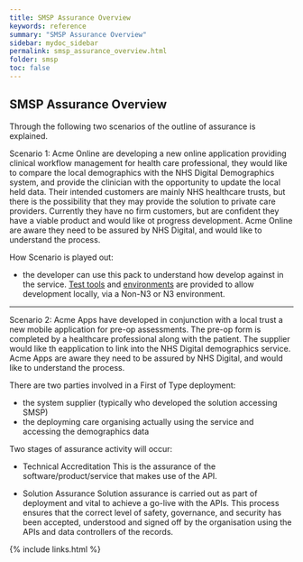 ```yaml
---
title: SMSP Assurance Overview
keywords: reference
summary: "SMSP Assurance Overview"
sidebar: mydoc_sidebar
permalink: smsp_assurance_overview.html
folder: smsp
toc: false
---
```


## SMSP Assurance Overview

Through the following two scenarios of the outline of assurance is explained.

Scenario 1: Acme Online are developing a new online application providing clinical workflow management for health care professional, they would like to compare the local demographics with the NHS Digital Demographics system, and provide the clinician with the opportunity to update the local held data. Their intended customers are mainly NHS healthcare trusts, but there is the possibility that they may provide the solution to private care providers. Currently they have no firm customers, but are confident they have a viable product and would like ot progress development. Acme Online are aware they need to be assured by NHS Digital, and would like to understand the process.

How Scenario is played out:
- the developer can use this pack to understand how develop against in the service. [Test tools](smsp_test_tools.html) and [environments](smsp_test_environments.html) are provided to allow development locally, via a Non-N3 or N3 environment.

--- 

Scenario 2: Acme Apps have developed in conjunction with a local trust a new mobile application for pre-op assessments. The pre-op form is completed by a healthcare professional along with the patient. The supplier would like th eapplication to link into the NHS Digital demographics service. Acme Apps are aware they need to be assured by NHS Digital, and would like to understand the process.



There are two parties involved in a First of Type deployment:
- the system supplier (typically who developed the solution accessing SMSP)
- the deployming care organising actually using the service and accessing the demographics data



Two stages of assurance activity will occur:

- Technical Accreditation
This is the assurance of the software/product/service that makes use of the API.

- Solution Assurance
Solution assurance is carried out as part of deployment and vital to achieve a go-live with the APIs. This process ensures that the correct level of safety, governance, and security has been accepted, understood and signed off by the organisation using the APIs and data controllers of the records.

{% include links.html %}
